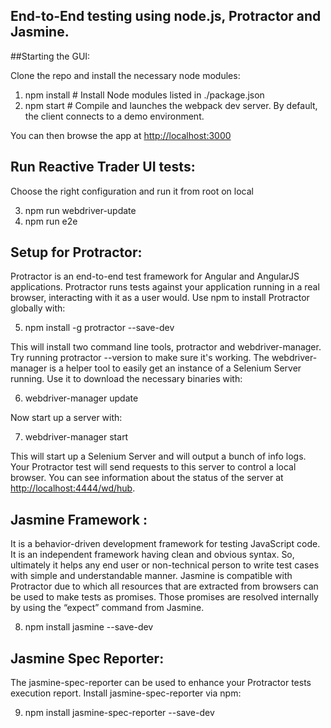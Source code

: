 ## End-to-End testing using node.js, Protractor and Jasmine.

##Starting the GUI:

Clone the repo and install the necessary node modules:

1.  npm install  # Install Node modules listed in ./package.json
2.  npm start    # Compile and launches the webpack dev server. By default, the client connects to a demo environment.

You can then browse the app at <http://localhost:3000>

## Run Reactive Trader UI tests:

Choose the right configuration and run it from root on local

3.  npm run webdriver-update
4.  npm run e2e

## Setup for Protractor:

Protractor is an end-to-end test framework for Angular and AngularJS applications. Protractor runs tests against your application running in a real browser, interacting with it as a user would. Use npm to install Protractor globally with:

5.  npm install -g protractor --save-dev

This will install two command line tools, protractor and webdriver-manager. Try running protractor --version to make sure it's working. The webdriver-manager is a helper tool to easily get an instance of a Selenium Server running. Use it to download the necessary binaries with:

6.  webdriver-manager update

Now start up a server with:

7.  webdriver-manager start

This will start up a Selenium Server and will output a bunch of info logs. Your Protractor test will send requests to this server to control a local browser. You can see information about the status of the server at <http://localhost:4444/wd/hub>.

## Jasmine Framework :

It is a behavior-driven development framework for testing JavaScript code. It is an independent framework having clean and obvious syntax. So, ultimately it helps any end user or non-technical person to write test cases with simple and understandable manner. Jasmine is compatible with Protractor due to which all resources that are extracted from browsers can be used to make tests as promises. Those promises are resolved internally by using the “expect” command from Jasmine.

8.  npm install jasmine --save-dev

## Jasmine Spec Reporter:

The jasmine-spec-reporter can be used to enhance your Protractor tests execution report.
Install jasmine-spec-reporter via npm:

9.  npm install jasmine-spec-reporter --save-dev
